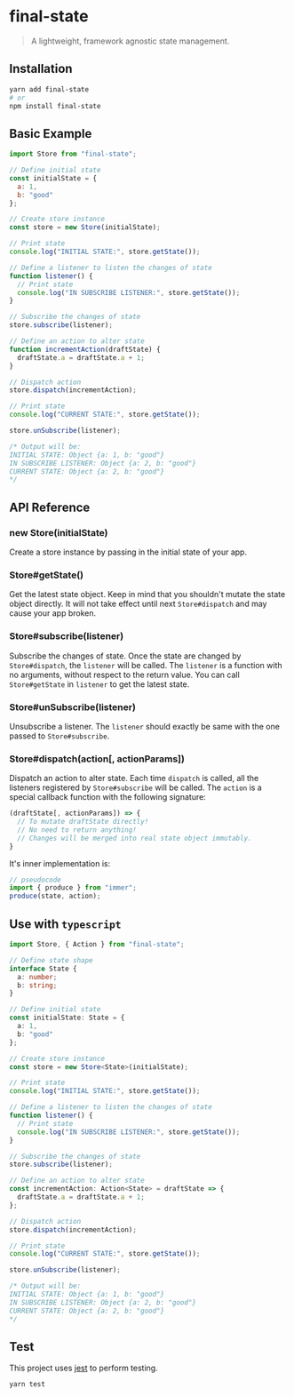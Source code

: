 # final-state

> A lightweight, framework agnostic state management.

## Installation

```bash
yarn add final-state
# or
npm install final-state
```

## Basic Example

```javascript
import Store from "final-state";

// Define initial state
const initialState = {
  a: 1,
  b: "good"
};

// Create store instance
const store = new Store(initialState);

// Print state
console.log("INITIAL STATE:", store.getState());

// Define a listener to listen the changes of state
function listener() {
  // Print state
  console.log("IN SUBSCRIBE LISTENER:", store.getState());
}

// Subscribe the changes of state
store.subscribe(listener);

// Define an action to alter state
function incrementAction(draftState) {
  draftState.a = draftState.a + 1;
}

// Dispatch action
store.dispatch(incrementAction);

// Print state
console.log("CURRENT STATE:", store.getState());

store.unSubscribe(listener);

/* Output will be:
INITIAL STATE: Object {a: 1, b: "good"}
IN SUBSCRIBE LISTENER: Object {a: 2, b: "good"}
CURRENT STATE: Object {a: 2, b: "good"}
*/
```

## API Reference

### new Store(initialState)

Create a store instance by passing in the initial state of your app.

### Store#getState()

Get the latest state object. Keep in mind that you shouldn't mutate the state object directly. It will not take effect until next `Store#dispatch` and may cause your app broken.

### Store#subscribe(listener)

Subscribe the changes of state. Once the state are changed by `Store#dispatch`, the `listener` will be called. The `listener` is a function with no arguments, without respect to the return value. You can call `Store#getState` in `listener` to get the latest state.

### Store#unSubscribe(listener)

Unsubscribe a listener. The `listener` should exactly be same with the one passed to `Store#subscribe`.

### Store#dispatch(action[, actionParams])

Dispatch an action to alter state. Each time `dispatch` is called, all the listeners registered by `Store#subscribe` will be called. The `action` is a special callback function with the following signature:

```javascript
(draftState[, actionParams]) => {
  // To mutate draftState directly!
  // No need to return anything!
  // Changes will be merged into real state object immutably.
}
```

It's inner implementation is:

```javascript
// pseudocode
import { produce } from "immer";
produce(state, action);
```

## Use with `typescript`

```typescript
import Store, { Action } from "final-state";

// Define state shape
interface State {
  a: number;
  b: string;
}

// Define initial state
const initialState: State = {
  a: 1,
  b: "good"
};

// Create store instance
const store = new Store<State>(initialState);

// Print state
console.log("INITIAL STATE:", store.getState());

// Define a listener to listen the changes of state
function listener() {
  // Print state
  console.log("IN SUBSCRIBE LISTENER:", store.getState());
}

// Subscribe the changes of state
store.subscribe(listener);

// Define an action to alter state
const incrementAction: Action<State> = draftState => {
  draftState.a = draftState.a + 1;
};

// Dispatch action
store.dispatch(incrementAction);

// Print state
console.log("CURRENT STATE:", store.getState());

store.unSubscribe(listener);

/* Output will be:
INITIAL STATE: Object {a: 1, b: "good"}
IN SUBSCRIBE LISTENER: Object {a: 2, b: "good"}
CURRENT STATE: Object {a: 2, b: "good"}
*/
```

## Test

This project uses [jest](https://jestjs.io/) to perform testing.

```bash
yarn test
```
